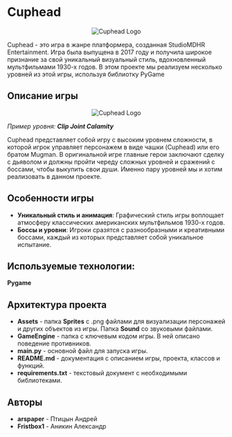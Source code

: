 # Cuphead

<p align="center">
  <img src="https://upload.wikimedia.org/wikipedia/en/e/eb/Cuphead_%28artwork%29.png" alt="Cuphead Logo">
</p>

Cuphead - это игра в жанре платформера, созданная StudioMDHR Entertainment. Игра была выпущена в 2017 году и получила широкое признание за свой уникальный визуальный стиль, вдохновленный мультфильмами 1930-х годов.
В этом проекте мы реализуем несколько уровней из этой игры, используя библиотку PyGame

## Описание игры
<p align="center">
  <img src="https://media.giphy.com/media/v1.Y2lkPTc5MGI3NjExc2J4NjRpbTVqMmY3ZTdjOHV1eHZ6M3NsbzN6cjRpdXIwZWphdnNmdiZlcD12MV9pbnRlcm5hbF9naWZfYnlfaWQmY3Q9Zw/l378lri33s1rRMX1C/giphy.gif" alt="Cuphead Logo">
</p>

*Пример уровня: **Clip Joint Calamity***

Cuphead представляет собой игру с высоким уровнем сложности, в которой игрок управляет персонажем в виде чашки (Cuphead) или его братом Mugman. В оригинальной игре главные герои заключают сделку с дьяволом и должны пройти череду сложных уровней и сражений с боссами, чтобы выкупить свои души. Именно пару уровней мы и хотим реализовать в данном проекте.

## Особенности игры
- **Уникальный стиль и анимация**: Графический стиль игры воплощает атмосферу классических американских мультфильмов 1930-х годов.
- **Боссы и уровни**: Игроки сразятся с разнообразными и креативными боссами, каждый из которых представляет собой уникальное испытание.


## Используемые технологии:

**Pygame**


## Архитектура проекта
- **Assets** - папка **Sprites** с .png файлами для визуализации персонажей и других объектов из игры. Папка **Sound** со звуковыми файлами.
- **GameEngine** - папка с ключевым кодом игры. В ней описано поведение противников.
- **main.py** - основной файл для запуска игры.
- **README.md** - документация с описанием игры, проекта, классов и функций.
- **requirements.txt** - текстовый документ с необходимыми библиотеками.

## Авторы
- **arspaper** - Птицын Андрей
- **Fristbox1** - Аникин Александр
